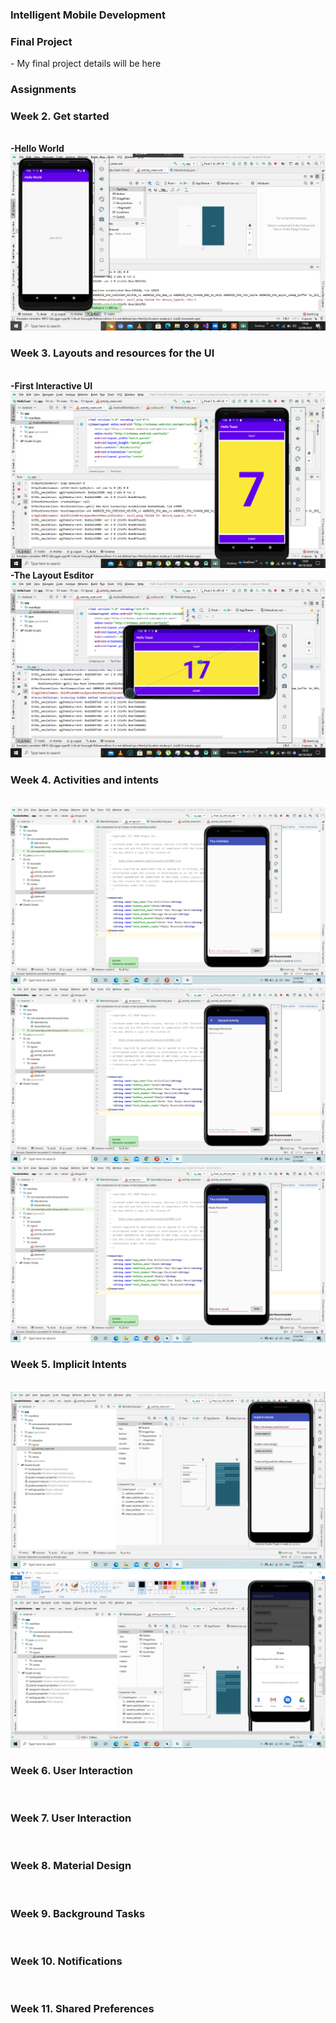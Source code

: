 <h3>Intelligent Mobile Development</h3>
<h3>Final Project</h3>
- My final project details will be here <br>
<h3>Assignments</h3>
<h3>Week 2. Get started </h3><br>
  <strong>-Hello World</strong>
<img src="https://github.com/jeymo2019/Hello-World/blob/master/Hello%20World.png">

<h3>Week 3. Layouts and resources for the UI </h3><br>
  <strong>-First Interactive UI</strong>
  <img src="https://github.com/jeymo2019/Hello-World/blob/master/1.2%20first%20interactive%20UI.png" >
  <strong>-The Layout Esditor</strong>
  <img src="https://github.com/jeymo2019/Hello-World/blob/master/The%20layout%20Editor.png">
  
<h3>Week 4. Activities and intents</h3><br>
<img src="https://github.com/jeymo2019/Hello-World/blob/master/Two-activities1.png">
<img src="https://github.com/jeymo2019/Hello-World/blob/master/Two-activities2.png">
<img src="https://github.com/jeymo2019/Hello-World/blob/master/Two-activities3.png">

<h3>Week 5. Implicit Intents</h3><br>
<img src="https://github.com/jeymo2019/Hello-World/blob/master/implecit-intent.png">
<img src="https://github.com/jeymo2019/Hello-World/blob/master/implecit-intent1.png">

<h3>Week 6. User Interaction</h3><br>


<h3>Week 7. User Interaction</h3><br>

<h3>Week 8. Material Design</h3><br>


<h3>Week 9. Background Tasks</h3><br>


<h3>Week 10. Notifications</h3><br>


<h3>Week 11. Shared Preferences</h3><br>

